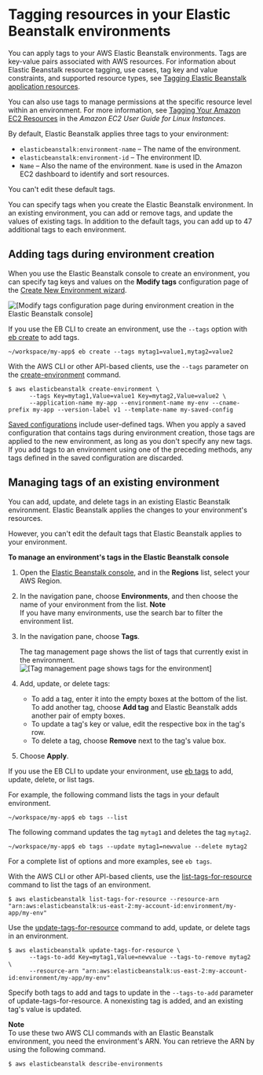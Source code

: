 # Tagging resources in your Elastic Beanstalk environments<a name="using-features.tagging"></a>

You can apply tags to your AWS Elastic Beanstalk environments\. Tags are key\-value pairs associated with AWS resources\. For information about Elastic Beanstalk resource tagging, use cases, tag key and value constraints, and supported resource types, see [Tagging Elastic Beanstalk application resources](applications-tagging-resources.md)\.

You can also use tags to manage permissions at the specific resource level within an environment\. For more information, see [Tagging Your Amazon EC2 Resources](https://docs.aws.amazon.com/AWSEC2/latest/UserGuide/Using_Tags.html) in the *Amazon EC2 User Guide for Linux Instances*\.

By default, Elastic Beanstalk applies three tags to your environment:
+ `elasticbeanstalk:environment-name` – The name of the environment\. 
+ `elasticbeanstalk:environment-id` – The environment ID\.
+ `Name` – Also the name of the environment\. `Name` is used in the Amazon EC2 dashboard to identify and sort resources\.

You can't edit these default tags\.

You can specify tags when you create the Elastic Beanstalk environment\. In an existing environment, you can add or remove tags, and update the values of existing tags\. In addition to the default tags, you can add up to 47 additional tags to each environment\.

## Adding tags during environment creation<a name="using-features.tagging.create"></a>

When you use the Elastic Beanstalk console to create an environment, you can specify tag keys and values on the **Modify tags** configuration page of the [Create New Environment wizard](environments-create-wizard.md)\.

![\[Modify tags configuration page during environment creation in the Elastic Beanstalk console\]](http://docs.aws.amazon.com/elasticbeanstalk/latest/dg/images/environment-create-tags.png)

If you use the EB CLI to create an environment, use the `--tags` option with [eb create](eb3-create.md) to add tags\.

```
~/workspace/my-app$ eb create --tags mytag1=value1,mytag2=value2
```

With the AWS CLI or other API\-based clients, use the `--tags` parameter on the [create\-environment](https://docs.aws.amazon.com/cli/latest/reference/elasticbeanstalk/create-environment.html) command\.

```
$ aws elasticbeanstalk create-environment \
      --tags Key=mytag1,Value=value1 Key=mytag2,Value=value2 \
      --application-name my-app --environment-name my-env --cname-prefix my-app --version-label v1 --template-name my-saved-config
```

[Saved configurations](environment-configuration-methods-before.md#configuration-options-before-savedconfig) include user\-defined tags\. When you apply a saved configuration that contains tags during environment creation, those tags are applied to the new environment, as long as you don't specify any new tags\. If you add tags to an environment using one of the preceding methods, any tags defined in the saved configuration are discarded\.

## Managing tags of an existing environment<a name="using-features.tagging.manage"></a>

You can add, update, and delete tags in an existing Elastic Beanstalk environment\. Elastic Beanstalk applies the changes to your environment's resources\.

However, you can't edit the default tags that Elastic Beanstalk applies to your environment\.

**To manage an environment's tags in the Elastic Beanstalk console**

1. Open the [Elastic Beanstalk console](https://console.aws.amazon.com/elasticbeanstalk), and in the **Regions** list, select your AWS Region\.

1. In the navigation pane, choose **Environments**, and then choose the name of your environment from the list\.
**Note**  
If you have many environments, use the search bar to filter the environment list\.

1. In the navigation pane, choose **Tags**\.

   The tag management page shows the list of tags that currently exist in the environment\.  
![\[Tag management page shows tags for the environment\]](http://docs.aws.amazon.com/elasticbeanstalk/latest/dg/images/environment-manage-tags.png)

1. Add, update, or delete tags:
   + To add a tag, enter it into the empty boxes at the bottom of the list\. To add another tag, choose **Add tag** and Elastic Beanstalk adds another pair of empty boxes\.
   + To update a tag's key or value, edit the respective box in the tag's row\.
   + To delete a tag, choose **Remove** next to the tag's value box\.

1. Choose **Apply**\.

If you use the EB CLI to update your environment, use [eb tags](eb3-tags.md) to add, update, delete, or list tags\.

For example, the following command lists the tags in your default environment\.

```
~/workspace/my-app$ eb tags --list
```

The following command updates the tag `mytag1` and deletes the tag `mytag2`\.

```
~/workspace/my-app$ eb tags --update mytag1=newvalue --delete mytag2
```

For a complete list of options and more examples, see `eb tags`\.

With the AWS CLI or other API\-based clients, use the [list\-tags\-for\-resource](https://docs.aws.amazon.com/cli/latest/reference/elasticbeanstalk/list-tags-for-resource.html) command to list the tags of an environment\.

```
$ aws elasticbeanstalk list-tags-for-resource --resource-arn "arn:aws:elasticbeanstalk:us-east-2:my-account-id:environment/my-app/my-env"
```

Use the [update\-tags\-for\-resource](https://docs.aws.amazon.com/cli/latest/reference/elasticbeanstalk/update-tags-for-resource.html) command to add, update, or delete tags in an environment\.

```
$ aws elasticbeanstalk update-tags-for-resource \
      --tags-to-add Key=mytag1,Value=newvalue --tags-to-remove mytag2 \
      --resource-arn "arn:aws:elasticbeanstalk:us-east-2:my-account-id:environment/my-app/my-env"
```

Specify both tags to add and tags to update in the `--tags-to-add` parameter of update\-tags\-for\-resource\. A nonexisting tag is added, and an existing tag's value is updated\.

**Note**  
To use these two AWS CLI commands with an Elastic Beanstalk environment, you need the environment's ARN\. You can retrieve the ARN by using the following command\.  

```
$ aws elasticbeanstalk describe-environments
```